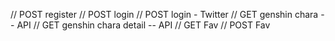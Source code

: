 // POST register
// POST login
// POST login - Twitter
// GET genshin chara        -- API
// GET genshin chara detail -- API
// GET Fav
// POST Fav